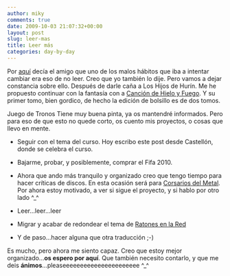 ```yaml
---
author: miky
comments: true
date: 2009-10-03 21:07:32+00:00
layout: post
slug: leer-mas
title: Leer más
categories: day-by-day
---
```


Por [aquí](http://malopez.com/2009/10/03/a-leer-se-a-dicho/) decía el amigo que uno de los malos hábitos que iba a intentar cambiar era eso de no leer. Creo que yo también lo dije. Pero vamos a dejar constancia sobre ello. Después de darle caña a Los Hijos de Hurín. Me he propuesto continuar con la fantasía con a [Canción de Hielo y Fuego](http://es.wikipedia.org/wiki/Canci%C3%B3n_de_hielo_y_fuego). Y su primer tomo, bien gordico, de hecho la edición de bolsillo es de dos tomos.


Juego de Tronos
Tiene muy buena pinta, ya os mantendré informados. Pero para eso de que esto no quede corto, os cuento mis proyectos, o cosas que llevo en mente.

  * Seguir con el tema del curso. Hoy escribo este post desde Castellón, donde se celebra el curso.


  * Bajarme, probar, y posiblemente, comprar el Fifa 2010.


  * Ahora que ando más tranquilo y organizado creo que tengo tiempo para hacer críticas de discos. En esta ocasión será para [Corsarios del Metal](http://www.corsariosdelmetal.com). Por ahora estoy motivado, a ver si sigue el proyecto, y si hablo por otro lado ^_^


  * Leer...leer...leer


  * Migrar y acabar de redondear el tema de [Ratones en la Red](http://www.ratonesenlared.com)


  * Y de paso...hacer alguna que otra traducción ;-)


Es mucho, pero ahora me siento capaz. Creo que estoy mejor organizado...**os espero por aquí**. Que también necesito contarlo, y que me deis **ánimos**...pleaseeeeeeeeeeeeeeeeeeeeee ^_^
